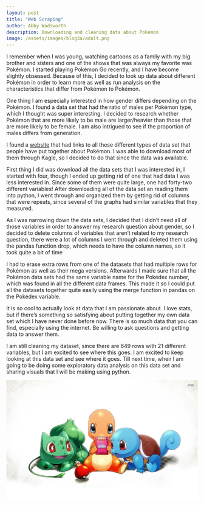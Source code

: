 ```yaml
---
layout: post
title: "Web Scraping"
author: Abby Wadsworth
description: Downloading and cleaning data about Pokémon
image: /assets/images/blog3a/adult.png
---
```


I remember when I was young, watching cartoons as a family with my big brother and sisters and one of the shows that was always my favorite was Pokémon. I started playing Pokémon Go recently, and I have become slightly obsessed. Because of this, I decided to look up data about different Pokémon in order to learn more as well as run analysis on the characteristics that differ from Pokémon to Pokémon.

One thing I am especially interested in how gender differs depending on the Pokémon. I found a data set that had the ratio of males per Pokémon type, which I thought was super interesting. I decided to research whether Pokémon that are more likely to be male are larger/heavier than those that are more likely to be female. I am also intrigued to see if the proportion of males differs from generation.

I found a [website](https://swhui.github.io/StatisticsinPokemon/datasets/) that had links to all these different types of data set that people have put together about Pokémon. I was able to download most of them through Kagle, so I decided to do that since the data was available.

First thing I did was download all the data sets that I was interested in, I started with four, though I ended up getting rid of one that had data I was less interested in. Since some of them were quite large, one had forty-two different variables! After downloading all of the data set an reading them into python, I went through and organized them by getting rid of columns that were repeats, since several of the graphs had similar variables that they measured.

As I was narrowing down the data sets, I decided that I didn’t need all of those variables in order to answer my research question about gender, so I decided to delete columns of variables that aren’t related to my research question, there were a lot of columns I went through and deleted them using the pandas function drop, which needs to have the column names, so it took quite a bit of time

I had to erase extra rows from one of the datasets that had multiple rows for Pokémon as well as their mega versions. Afterwards I made sure that all the Pokémon data sets had the same variable name for the Pokédex number, which was found in all the different data frames. This made it so I could put all the datasets together quite easily using the merge function in pandas on the Pokédex variable.

It is so cool to actually look at data that I am passionate about. I love stats, but if there’s something so satisfying about putting together my own data set which I have never done before now. There is so much data that you can find, especially using the internet. Be willing to ask questions and getting data to answer them.

I am still cleaning my dataset, since there are 649 rows with 21 different variables, but I am excited to see where this goes. I am excited to keep looking at this data set and see where it goes. Till next time, when I am going to be doing some exploratory data analysis on this data set and sharing visuals that I will be making using python.


![Figure](https://raw.githubusercontent.com/abbywadsworth/my386blog/main/assets/images/blog3a/baby.jpg)
